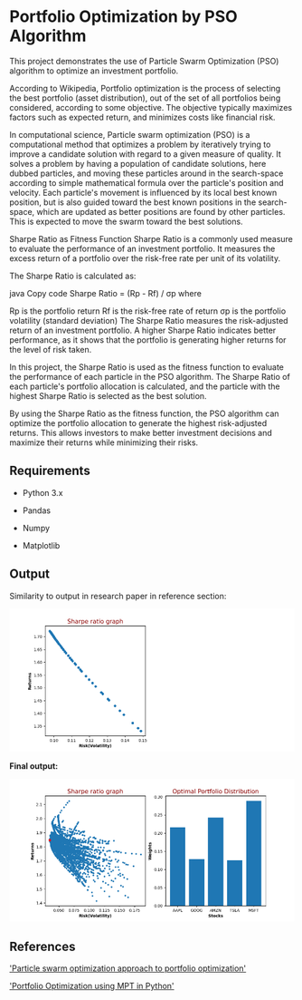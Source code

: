 # Portfolio Optimization by PSO Algorithm

This project demonstrates the use of Particle Swarm Optimization (PSO) algorithm to optimize an investment portfolio.

According to Wikipedia, Portfolio optimization is the process of selecting the best portfolio (asset distribution), out of the set of all portfolios being considered, according to some objective. The objective typically maximizes factors such as expected return, and minimizes costs like financial risk.

In computational science, Particle swarm optimization (PSO) is a computational method that optimizes a problem by iteratively trying to improve a candidate solution with regard to a given measure of quality. It solves a problem by having a population of candidate solutions, here dubbed particles, and moving these particles around in the search-space according to simple mathematical formula over the particle's position and velocity. Each particle's movement is influenced by its local best known position, but is also guided toward the best known positions in the search-space, which are updated as better positions are found by other particles. This is expected to move the swarm toward the best solutions.

Sharpe Ratio as Fitness Function
Sharpe Ratio is a commonly used measure to evaluate the performance of an investment portfolio. It measures the excess return of a portfolio over the risk-free rate per unit of its volatility.

The Sharpe Ratio is calculated as:

java
Copy code
Sharpe Ratio = (Rp - Rf) / σp
where

Rp is the portfolio return
Rf is the risk-free rate of return
σp is the portfolio volatility (standard deviation)
The Sharpe Ratio measures the risk-adjusted return of an investment portfolio. A higher Sharpe Ratio indicates better performance, as it shows that the portfolio is generating higher returns for the level of risk taken.

In this project, the Sharpe Ratio is used as the fitness function to evaluate the performance of each particle in the PSO algorithm. The Sharpe Ratio of each particle's portfolio allocation is calculated, and the particle with the highest Sharpe Ratio is selected as the best solution.

By using the Sharpe Ratio as the fitness function, the PSO algorithm can optimize the portfolio allocation to generate the highest risk-adjusted returns. This allows investors to make better investment decisions and maximize their returns while minimizing their risks.

## Requirements

- Python 3.x

- Pandas

- Numpy

- Matplotlib

## Output

Similarity to output in research paper in reference section:

![Similarity to Research paper](https://github.com/DivyanshPandey99/Portfolio-Optimization-PSO/blob/master/Particle_Swarm_Optimization.png)

**Final output:**

![Final output](https://github.com/DivyanshPandey99/Portfolio-Optimization-PSO/blob/master/Particle_Swarm_Optimization-2.png)

## References

['Particle swarm optimization approach to portfolio optimization'](https://staff.fmi.uvt.ro/~daniela.zaharie/ma2016/projects/applications/portfolio_optimization/PSO%2Bportfolio.pdf)

['Portfolio Optimization using MPT in Python'](https://www.analyticsvidhya.com/blog/2021/04/portfolio-optimization-using-mpt-in-python/)

